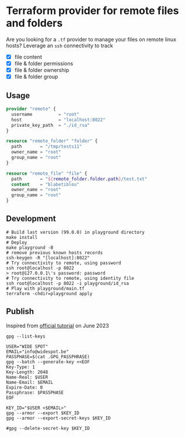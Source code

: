 # Terraform provider for remote files and folders

Are you looking for a `.tf` provider to manage your files on remote linux hosts? 
Leverage an `ssh` connectivity to track
- [x] file content
- [x] file & folder permissions
- [x] file & folder ownership
- [x] file & folder group

## Usage
```terraform
provider "remote" {
  username          = "root"
  host              = "localhost:8022"
  private_key_path  = "./id_rsa"
}

resource "remote_folder" "folder" {
  path       = "/tmp/tests11"
  owner_name = "root"
  group_name = "root"
}

resource "remote_file" "file" {
  path       = "${remote_folder.folder.path}/test.txt"
  content    = "blabetiblou"
  owner_name = "root"
  group_name = "root"
}
```

## Development
```shell
# Build last version (99.0.0) in playground directory
make install
# Deploy 
make playground -B
# remove previous known hosts records
ssh-keygen -R "[localhost]:8022"
# Try connectivity to remote, using password
ssh root@localhost -p 8022
> root@127.0.0.1\'s password: password
# Try connectivity to remote, using identity file
ssh root@localhost -p 8022 -i playground/id_rsa
# Play with playground/main.tf
terraform -chdir=playground apply
```

## Publish
Inspired from [official tutorial](https://developer.hashicorp.com/terraform/tutorials/providers/provider-release-publish)
on June 2023
```shell
gpg --list-keys

USER="WIDE SPOT"
EMAIL="info@widespot.be"
PASSPHASE=$(cat .GPG_PASSPHRASE)
gpg --batch --generate-key <<EOF
Key-Type: 1
Key-Length: 2048
Name-Real: $USER
Name-Email: $EMAIL
Expire-Date: 0
Passphrase: $PASSPHASE
EOF

KEY_ID="$USER <$EMAIL>"
gpg --armor --export $KEY_ID
gpg --armor --export-secret-keys $KEY_ID

#gpg --delete-secret-key $KEY_ID
```
